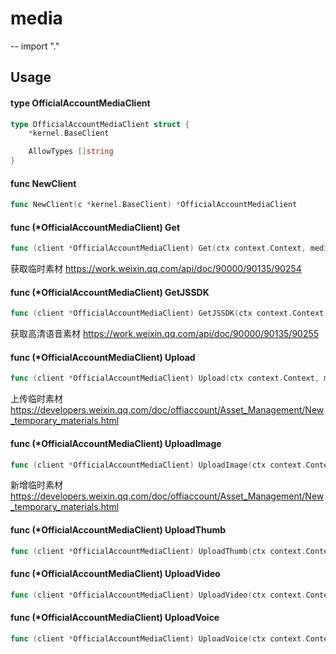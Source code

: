 # media
--
    import "."


## Usage

#### type OfficialAccountMediaClient

```go
type OfficialAccountMediaClient struct {
	*kernel.BaseClient

	AllowTypes []string
}
```


#### func  NewClient

```go
func NewClient(c *kernel.BaseClient) *OfficialAccountMediaClient
```

#### func (*OfficialAccountMediaClient) Get

```go
func (client *OfficialAccountMediaClient) Get(ctx context.Context, mediaID string) (*http.Response, error)
```
获取临时素材 https://work.weixin.qq.com/api/doc/90000/90135/90254

#### func (*OfficialAccountMediaClient) GetJSSDK

```go
func (client *OfficialAccountMediaClient) GetJSSDK(ctx context.Context, mediaID string) (*http.Response, error)
```
获取高清语音素材 https://work.weixin.qq.com/api/doc/90000/90135/90255

#### func (*OfficialAccountMediaClient) Upload

```go
func (client *OfficialAccountMediaClient) Upload(ctx context.Context, mediaType string, path string) (*response.UploadMediaRes, error)
```
上传临时素材
https://developers.weixin.qq.com/doc/offiaccount/Asset_Management/New_temporary_materials.html

#### func (*OfficialAccountMediaClient) UploadImage

```go
func (client *OfficialAccountMediaClient) UploadImage(ctx context.Context, path string) (*response.UploadMediaRes, error)
```
新增临时素材
https://developers.weixin.qq.com/doc/offiaccount/Asset_Management/New_temporary_materials.html

#### func (*OfficialAccountMediaClient) UploadThumb

```go
func (client *OfficialAccountMediaClient) UploadThumb(ctx context.Context, path string) (*response.UploadMediaRes, error)
```

#### func (*OfficialAccountMediaClient) UploadVideo

```go
func (client *OfficialAccountMediaClient) UploadVideo(ctx context.Context, path string) (*response.UploadMediaRes, error)
```

#### func (*OfficialAccountMediaClient) UploadVoice

```go
func (client *OfficialAccountMediaClient) UploadVoice(ctx context.Context, path string) (*response.UploadMediaRes, error)
```
